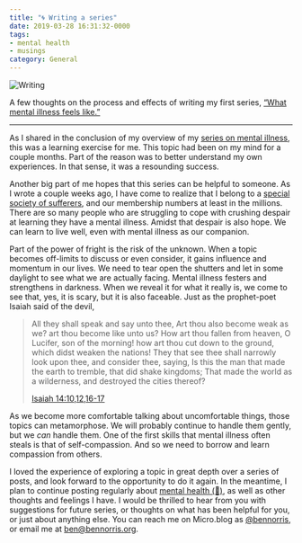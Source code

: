 ```yaml
---
title: "🌀 Writing a series"
date: 2019-03-28 16:31:32-0000
tags:
- mental health
- musings
category: General
---
```


<img src="https://www.bennorris.blog/uploads/2019/ad48119cbb.png" alt="Writing" />

A few thoughts on the process and effects of writing my first series, [“What mental illness feels like.”](https://www.bennorris.org/2019/03/18/what-mental-illness.html)

***

As I shared in the conclusion of my overview of my [series on mental illness](https://www.bennorris.org/2019/03/18/what-mental-illness.html#conclusion), this was a learning exercise for me. This topic had been on my mind for a couple months. Part of the reason was to better understand my own experiences. In that sense, it was a resounding success.

Another big part of me hopes that this series can be helpful to someone. As I wrote a couple weeks ago, I have come to realize that I belong to a [special society of sufferers](https://www.bennorris.org/2019/03/12/the-loneliest-club.html), and our membership numbers at least in the millions. There are so many people who are struggling to cope with crushing despair at learning they have a mental illness. Amidst that despair is also hope. We can learn to live well, even with mental illness as our companion.

Part of the power of fright is the risk of the unknown. When a topic becomes off-limits to discuss or even consider, it gains influence and momentum in our lives. We need to tear open the shutters and let in some daylight to see what we are actually facing. Mental illness festers and strengthens in darkness. When we reveal it for what it really is, we come to see that, yes, it is scary, but it is also faceable. Just as the prophet-poet Isaiah said of the devil,

> All they shall speak and say unto thee, Art thou also become weak as we? art thou become like unto us? How art thou fallen from heaven, O Lucifer, son of the morning! how art thou cut down to the ground, which didst weaken the nations! They that see thee shall narrowly look upon thee, and consider thee, saying, Is this the man that made the earth to tremble, that did shake kingdoms; That made the world as a wilderness, and destroyed the cities thereof?
> 
> [Isaiah 14:10,12,16-17](https://www.lds.org/study/scriptures/ot/isa/14?id=p10,p12,p16-p17#p10)

As we become more comfortable talking about uncomfortable things, those topics can metamorphose. We will probably continue to handle them gently, but we *can* handle them. One of the first skills that mental illness often steals is that of self-compassion. And so we need to borrow and learn compassion from others.

I loved the experience of exploring a topic in great depth over a series of posts, and look forward to the opportunity to do it again. In the meantime, I plan to continue posting regularly about [mental health (💮)](https://bennorris.org/categories/mental-health), as well as other thoughts and feelings I have. I would be thrilled to hear from you with suggestions for future series, or thoughts on what has been helpful for you, or just about anything else. You can reach me on Micro.blog as [@bennorris](https://micro.blog/bennorris), or email me at [ben@bennorris.org](mailto:ben@bennorris.org?subject=Thoughts%20on%20a%20blog%20series).
